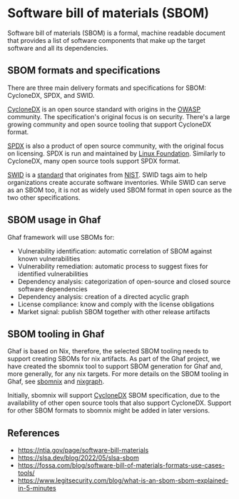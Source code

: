 # Software bill of materials (SBOM)
Software bill of materials (SBOM) is a formal, machine readable document that provides a list of software components that make up the target software and all its dependencies.

## SBOM formats and specifications
There are three main delivery formats and specifications for SBOM: CycloneDX, SPDX, and SWID.

[CycloneDX](https://cyclonedx.org/specification/overview/) is an open source standard with origins in the [OWASP](https://en.wikipedia.org/wiki/OWASP) community. The specification's original focus is on security. There's a large growing community and open source tooling that support CycloneDX format.

[SPDX](https://spdx.dev/specifications/) is also a product of open source community, with the original focus on licensing. SPDX is run and maintained by [Linux Foundation](https://en.wikipedia.org/wiki/Linux_Foundation). Similarly to CycloneDX, many open source tools support SPDX format. 

[SWID](https://nvd.nist.gov/products/swid) is a [standard](https://www.iso.org/standard/65666.html) that originates from [NIST](https://www.nist.gov/). SWID tags aim to help organizations create accurate software inventories. While SWID can serve as an SBOM too, it is not as widely used SBOM format in open source as the two other specifications.


## SBOM usage in Ghaf
Ghaf framework will use SBOMs for:
- Vulnerability identification: automatic correlation of SBOM against known vulnerabilities
- Vulnerability remediation: automatic process to suggest fixes for identified vulnerabilities
- Dependency analysis: categorization of open-source and closed source software dependencies
- Dependency analysis: creation of a directed acyclic graph
- License compliance: know and comply with the license obligations
- Market signal: publish SBOM together with other release artifacts


## SBOM tooling in Ghaf
Ghaf is based on Nix, therefore, the selected SBOM tooling needs to support creating SBOMs for nix artifacts. As part of the Ghaf project, we have created the sbomnix tool to support SBOM generation for Ghaf and, more generally, for any nix targets. For more details on the SBOM tooling in Ghaf, see [sbomnix](https://github.com/tiiuae/sbomnix#sbomnix) and [nixgraph](https://github.com/tiiuae/sbomnix/blob/main/doc/nixgraph.md#nixgraph).

Initially, sbomnix will support [CycloneDX](https://cyclonedx.org/specification/overview/) SBOM specification, due to the availability of other open source tools that also support CycloneDX. Support for other SBOM formats to sbomnix might be added in later versions.


## References
- https://ntia.gov/page/software-bill-materials
- https://slsa.dev/blog/2022/05/slsa-sbom
- https://fossa.com/blog/software-bill-of-materials-formats-use-cases-tools/
- https://www.legitsecurity.com/blog/what-is-an-sbom-sbom-explained-in-5-minutes